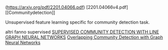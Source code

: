 (https://arxiv.org/pdf/2201.04066.pdf)
[2201.04066v4.pdf]
[[Communitydetection]]




Unsupervised feature learning specific for community detection task.

altri fanno supervised [SUPERVISED COMMUNITY DETECTION WITH LINE GRAPH NEURAL NETWORKS](https://arxiv.org/pdf/1705.08415.pdf)
[Overlapping Community Detection with Graph Neural Networks](https://arxiv.org/pdf/1909.12201.pdf)


